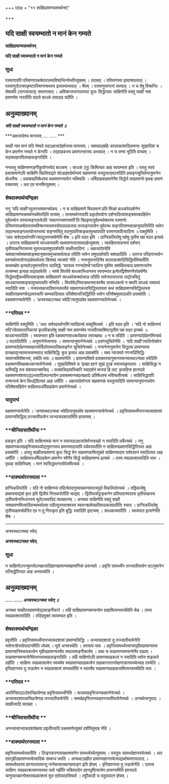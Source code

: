 +++
title = "११ साक्षिप्रामाण्यसमर्थनम्"

+++


## यदि साक्षी स्वयम्भातो न मानं केन गम्यते

**साक्षिप्रामाण्यसमर्थनम्**

**यदि साक्षी स्वयम्भातो न मानं केन गम्यते**

### **सुधा**

परमाणावपि परिमाणापकर्षतारतम्यविश्रान्तिर्नास्तीत्युक्तम् । तदसत् । परिमाणस्य द्रव्याश्रयत्वात् । परमाणुतोऽप्यपकृष्टपरिमाणाश्रयस्य द्रव्यस्याभावात् । मैवम् । परमाणुभागानां सत्त्वात् । न च तेषु विश्रान्तिः । तेषामपि (भागसत्वात्) सभागत्वात् । अविश्रान्तभागपरम्परा कुतः सिद्धेत्यतः साक्षिणेति वक्तुं साक्षी नाम प्रमाणमेव नास्तीति वदतो बाधकं तावदाह यदीति ।

## **अनुव्याख्यानम्**

***यदि साक्षी स्वयम्भातो न मानं केन गम्यते ॥***

***अक्षजादेश्च मानत्वम् .... ...... ***

साक्षी नाम मानं यदि नेष्यते तदाऽक्षजादेर्ज्ञानस्य मानत्वम् । चशब्दाद्बहिः कालाकाशादिकमन्तः सुखादिकं च केन प्रमाणेन गम्यते न केनापि । तद्ग्राहकस्य प्रमाणान्तरस्य अभावात् । न च तन्मा भूदिति वाच्यम् । तद्य्ववहारविलयप्रसङ्गादिति ।

नन्वस्तु साक्षिणमनङ्गीकुर्वाणस्येदं बाधकम् । साधकं (तु) किमित्यत आह स्वयम्भात इति । यस्तु स्वयं प्रकाशमानेऽपि साक्षिणि विप्रतिपद्यते सोऽक्षज्ञादेर्मानत्वं सप्रमाणकं वस्तुत्वाद्घटवदिति प्रसङ्गसूचितेनानुमानेन बोधनीयः । प्रसक्तप्रतिषेधश्च वक्ष्यमाणन्यायेन भविष्यति । धर्मिग्राहकप्रमाणेनैव सिद्धेर्न तत्प्रामाण्ये पृथक् प्रमाणं वक्तव्यम् । अत एव मानमित्युक्तम् ।

### **शेषवाक्यार्थचन्द्रिका**

ननु ‘यदि साक्षी’त्युत्तरभाष्यमनर्थकम् । न च साक्षिप्रमाणे विवदमानं प्रति विपक्षे बाधकोपदर्शनेन साक्षिप्रामाण्यसमर्थनार्थमेतदिति वाच्यम् । तत्समर्थनस्यापि प्रकृतोपयोगा दर्शनादित्याशङ्क्याव्यवहितेन पूर्वग्रन्थेन तस्यासङ्गतत्वेऽपि ‘तथानन्त्यमणावपी’ति विप्रकृष्टपूर्वग्रन्थोक्तस्य परमाणोः परिमाणापकर्षतारतम्यविश्रान्त्यभावस्योपपादकतया तत्सङ्गतत्वेन पूर्वग्रन्थ सङ्गतिसम्भवान्नानुपपत्तिरिति भावेन तद्ग्रन्थसङ्गततयोत्तरभाष्यं सङ्गमयितुं तदनुपपत्तिशङ्कामुत्थापयति परमाणावपीत्यादिना ॥ वक्तुमिति । ‘अतः सर्वपदार्थानामि’त्याद्युत्तरभाष्येणेति शेषः ॥ इति वदत इति । प्राग्विकल्पितेषु पक्षेषु तृतीयं पक्षं वदत इत्यर्थः । उत्तरत्र साक्षिप्रामाण्ये साधकस्यापि वक्ष्यमाणत्वात्तावदाहेत्युक्तम् । व्यवहितत्वादन्वयं दर्शयन् तृतीयपक्षनिरासस्य मूलारूढतामुपदर्शयति साक्षीत्यादिना । अक्षजादेश्चेति चशब्दानर्थक्यमाशङ्क्यानुक्तसमुच्चयार्थत्वान्न तदिति भावेन तमुपदर्शयति चशब्दादिति । उत्तरत्र परिहाराभावेन प्रश्नार्थत्वायोगादाक्षेपार्थतया किंशब्दं व्याचष्टे नेति । नन्वनुमानादिनैव कालाकाशादिसिद्धिर्भविष्यतीति कथमाक्षेप इत्यतोऽनुमानादिना तदसिद्धेः ‘सत्यत्वं गगनादेश्चे’त्यादिना पूर्वमेव समर्थितत्वान्न प्रमाणान्तरेण तत्सम्भव इत्याह तद्ग्राहकेति । भाष्ये विपर्यये बाधकाभिधानस्य स्वयम्भात इत्येतद्विशेषणनैरपेक्ष्येणैव सिद्धेस्तद्वैयर्थ्यमित्याशङ्क्य साक्षिप्रमाणे साधकोक्त्यर्थत्वान्न तदिति भावेनतत्परतया तद्योजयितुं साधकाभावशङ्कामुत्थापयति नन्विति । विपर्ययेऽनिष्टकथनमात्रस्यैव तत्साधकत्वे न क्वापि साधकं वक्तव्यं स्यादिति भावः । नन्वस्त्वक्षजादिमानत्वस्यैवं सप्रमाणकत्वसिद्धिस्तावता कथं साक्षिप्रामाण्यसिद्धिस्तस्य साक्षीतरप्रमाणवेद्यत्वस्यापि सम्भवादित्यतः परिशेषात्तत्सिद्धिरिति भावेन परिशेषमुपपादयति प्रसक्तेति । वक्ष्यमाणन्यायेनेति । ‘अनवस्थाऽन्यथा भवेदि’त्यनुपदमेव वक्ष्यमाणन्यायेनेत्यर्थः ।

### **परिमल **

साक्षिणेति वक्तुमिति । ‘अतः सर्वपदार्थानामि’त्यादिग्रन्थे वक्तुमित्यर्थः । इति वदत इति । ‘यदि नो साक्षिगम्यं तदि’त्येतदवतारिकायां कृतविकल्पेषु साक्षी नाम प्रमाणमेव नास्तीत्यवशिष्टतृतीयं पक्षं वदत इत्यर्थः ॥ बाधकन्तावदिति । स्वयम्भात इति वक्ष्यमाणसाधकापेक्षया तावच्छब्दः ॥ न च तदिति । प्रामाण्यादेर्ग्रहणमित्यर्थः ॥ घटवदितीति । अनुमानेनेत्यन्वयः । सामान्यानुमानेनेत्यर्थः ॥ प्रसंगसूचितेनेति । ‘यदि साक्षी’त्यादिनोक्तेन प्रामाण्यादेर्ग्रहणव्यवहारयोर्विलोपरूपातिप्रसङ्गेन सूचितेनेत्यर्थः । नन्वनेनानुमानेन सिद्धस्य प्रामाण्यस्य प्रत्यक्षाद्यन्यतमत्वसम्भवात् साक्षिसिद्धिः कुत इत्यत आह प्रसक्तेति । यथा न्यायमते गगनादिसिद्धिः सामान्यविशेषाभ्यां, तथेति भावः ॥ वक्ष्यमाणेति । प्रामाण्यविषये प्रसक्तस्यानुमानस्यानवस्थाऽन्यथा भवेदिति वक्ष्यमाणविपक्षबाधकन्यायेनेत्यर्थः । सुखादिविषये च ‘इच्छा ज्ञानं सुखं दुःखं भयाभयकृपादयः । साक्षिसिद्धा न कश्चिद्धि तत्र संशयवान्क्वचित् । यत्क्वचिद्य्वभिचारि स्याद्दर्शनं मानसं हि तत्’ इत्यदिना ज्ञानपादे वक्ष्यमाणसंशया(द्य)भावादिरूपन्यायेन प्रसक्तमानसप्रत्यक्षादेः प्रतिषेधश्च भविष्यतीत्यर्थः । साक्षिसिद्धावपि तन्मानत्वं केन सिध्द्येदित्यत आह धर्मीति । अक्षजादेर्मानत्वं सप्रमाणकं वस्तुत्वादिति सामान्यानुमानरूपेण परिशेषसहितेन साक्षिरूपधर्मिग्राहकेण प्रमाणेनेत्यर्थः ।

### **यादुपत्यं**

वक्षमाणन्यायेनेति । ‘अनवस्थाऽन्यथा भवेदित्यनुपदमेव वक्ष्यमाणन्यायेनेत्यर्थः । प्रवृत्तिसामर्थ्येनानभ्यासदशायां प्रामाण्यसिद्धिस् तज्जातीयत्वेन त्वभ्यासदशायामिति ज्ञातव्यम् ।

### **श्रीनिवासतीर्थीया **

प्रसङ्ग इति । यदि साक्षिनामकं मानं न स्यात्तदाऽक्षजादेर्मानत्वग्रहो न स्यादिति तर्केत्यर्थः । ननु सप्रमाणकत्वप्रवृत्तिसामर्थ्याद्यनुमानरूप प्रमाणमादायापि पर्यवस्यतीति न साक्षिरुपप्रमाणसिद्धिरित्यत आह प्रसक्तेति । अस्तु साक्षीतत्प्रामाण्यं कुतः सिद्धं येन सप्रमाणकमित्युक्ते साक्षिणमादाय पर्यवसानं स्यादित्यत आह धर्मीति । साक्षिरूपधर्मिग्राहकेण प्रमाणेन स्वैनैव सिद्धे साक्षिप्रामाण्य इत्यर्थः । तस्य स्वप्रकाशत्वादिति भावः । पृथक् साक्षिभिन्नम् । मानं स्वसिद्धमानत्वोपेतमित्यर्थः ।

### **वाक्यार्थरत्नमाला **

प्राग्विकल्पितेति । यदि नो साक्षिगम्यं तदित्येतदनुव्याख्यानावतारमूले विकल्पितेत्यर्थः । तद्विकल्पेषु प्रथमस्याद्यंशं कृत इति द्वितीयं निराकरोतीति चाद्यम् । द्वितीयत्वोट्टङ्कनेन प्रतिपादनवदस्य तृतीयपक्षस्य तृतीयत्वेनाभिधानस्य मूलेऽभावादिदं व्याख्यानम् । अन्यथा साक्षिणेति वक्तुं साक्षी नामप्रमाणमित्यादिग्रन्थमर्यादया पदीत्युत्तरवाक्यस्य स्वतन्त्रप्रमेयप्रतिपादकताप्रतीतिः स्यात् । प्राग्विकल्पितेषु तृतीयपक्षश्चोर्वरित एव न तु निराकृत इति बुद्धिः स्यादिति द्रष्टव्यम् । साधकस्यापीति । स्वयंभात इत्यनेनेति शेषः ।

------------------------------------------------------------------------

अनवस्थाऽन्यथा भवेत्

**अनवस्थाऽन्यथा भवेत्**

### **सुधा**

न साक्षिणोऽनभ्युपगमेऽप्यक्षजादिज्ञानप्रामाण्यमप्रामाणिकं प्रसज्यते । प्रवृत्ति सामर्थ्येन तज्जातीयत्वेन वाऽनुमानेन तत्सिद्धेरित्यत आह अनवस्थेति ।

## **अनुव्याख्यानम्**

***..... ...... अनवस्थाऽन्यथा भवेत् ॥***

अन्यथा साक्षीतरप्रमाणवेद्यत्वाङ्गीकारे । तर्हि साक्षिप्रामाण्यमप्यन्येन ग्राह्यमित्यनवस्थैवेति चेन्न । तस्य स्वप्रकाशत्वादिति । तदिदमुक्तं स्वयम्भात इति ।

### **शेषवाक्यार्थचन्द्रिका**

प्रवृत्तीति । प्रवृत्तिसामर्थ्येनानभ्यासदशायां प्रामाण्यसिद्धिः । अभ्यासदशायां तु तज्जातीयत्वेनेति भावेनात्रोभयोपादानमिति ध्येयम् । मूले अनवस्थेति । तस्यायं भावः । प्रवृत्तिसामर्थ्यस्याप्यगृहीतप्रामाण्यस्य प्रामाण्यानिश्चायकत्वेन गृहीतप्रामाण्यस्यैव तथात्वमङ्गीकार्यम् । तथा च तत्प्रामाण्यमप्यन्येनैव ग्राह्यम् । तत्प्रामाण्यमप्यन्येनैवेत्यनवस्थाप्रसङ्गादिति । तर्हि साक्षिणोऽपि प्रामाण्यग्राहकत्वं न स्यादिति भावेन शङ्कते तर्हीति । साक्षिणः स्वप्रकाशत्वेन स्वयमेव स्वप्रामाण्यग्राहकत्वेन ग्राहकान्तरानपेक्षणान्नानवस्थेत्याह तस्येति । वृत्तिज्ञानस्य तु जडत्वेन न स्वप्रकाशत्वं सम्भवतीति न स्वस्यैव स्वप्रमाण्यग्राहकत्वमित्यनवस्थैवेति भावः ।

### **परिमल **

अपरिचित(प्र)देशाभिप्रायेणाह प्रवृत्तिसामर्थ्येनेति । फलवत्प्रवृत्तिजनकज्ञानेनेत्यर्थः । अभ्यासदशापन्नाभिप्रायेणाह तज्जातीयत्वेनेति । समर्थप्रवृत्तिजनकज्ञानजातीयत्वेनेत्यर्थः । अन्यथेत्यनुवादः । साक्षीत्यादि व्याख्या ।

### **श्रीनिवासतीर्थीया **

अनभ्यासाभ्यासदशापेक्षया प्रवृत्तीत्यादि वक्ष्यमाणेत्युक्तं दर्शयितुमाह नेति ।

### **वाक्यार्थरत्नमाला **

प्रवृत्तिसामर्थ्यस्यापीति । लिङ्गकरणतापक्षाश्रयणेन सामर्थ्यस्येत्युक्तम् । वस्तुतः सामर्थ्यज्ञानस्येत्यर्थः । अत एवागृहीतप्रामाण्यस्येत्यादिकं सम्बन्धं भवति । अन्यथाऽग्रहीत प्रामाण्यज्ञानस्येत्याद्यर्थाश्रयणापातात् । सामर्थ्यपदस्य ज्ञानपरतायान्तु नानेकव्याख्यानप्रसङ्ग इति ज्ञेयम् । वृत्तिज्ञानस्य तु जडत्वेनेति । एतच्च साक्षिणः स्वप्रकाशत्वमनवस्था ततो नहीति भक्तिपादेन ज्ञानदृष्टिमात्रेण प्रामाण्यमिति ज्ञानपादे चानुव्याख्यानोक्तस्वप्रकाशत्वं मूल एवोपपादयिष्यते । तट्टीकादौ च तदुपपादनं ज्ञेयम् ।

